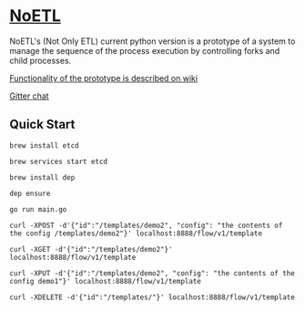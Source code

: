 # [NoETL](https://github.com/noetl/noetl/wiki)
NoETL's (Not Only ETL) current python version is a prototype of a system to manage the sequence of the process execution by controlling forks and child processes. 

[Functionality of the prototype is described on wiki](https://github.com/noetl/noetl/wiki)

[Gitter chat](https://gitter.im/noetl/noetl)

## Quick Start
 `brew install etcd`

 `brew services start etcd`

 `brew install dep`
 
 `dep ensure`
 
 `go run main.go`
 
 `curl -XPOST -d'{"id":"/templates/demo2", "config": "the contents of the config /templates/demo2"}' localhost:8888/flow/v1/template`
 
 `curl -XGET -d'{"id":"/templates/demo2"}' localhost:8888/flow/v1/template`
 
 `curl -XPUT -d'{"id":"/templates/demo2", "config": "the contents of the config demo1"}' localhost:8888/flow/v1/template`
 
 `curl -XDELETE -d'{"id":"/templates/"}' localhost:8888/flow/v1/template`
 
